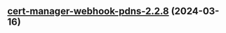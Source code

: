 

## [cert-manager-webhook-pdns-2.2.8](https://github.com/cyr-ius/truenas-charts/compare/cert-manager-webhook-pdns-2.2.7...cert-manager-webhook-pdns-2.2.8) (2024-03-16)


